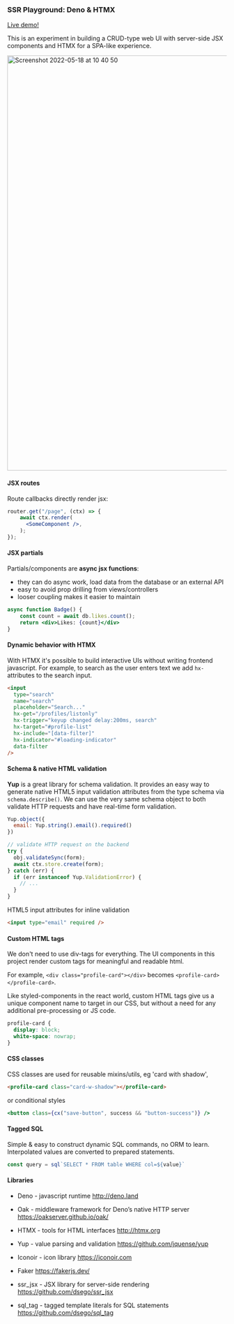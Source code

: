 ### SSR Playground: Deno & HTMX

[Live demo!](https://ssr-playground.deno.dev)

This is an experiment in building a CRUD-type web UI with server-side JSX components and HTMX for a SPA-like experience.

<img width="952" alt="Screenshot 2022-05-18 at 10 40 50" src="https://user-images.githubusercontent.com/578557/168996742-39096c2b-239c-4052-aa39-c86505457caa.png">

#### JSX routes

Route callbacks directly render jsx:

```jsx
router.get("/page", (ctx) => {
    await ctx.render(
      <SomeComponent />,
    );
});
```

#### JSX partials

Partials/components are **async jsx functions**:
- they can do async work, load data from the database or an external API
- easy to avoid prop drilling from views/controllers 
- looser coupling makes it easier to maintain

```jsx
async function Badge() {
    const count = await db.likes.count();
    return <div>Likes: {count}</div>
}
```

#### Dynamic behavior with HTMX

With HTMX it's possible to build interactive UIs without writing frontend javascript.
For example, to search as the user enters text we add `hx-` attributes to the search input.

```html
<input
  type="search"
  name="search"
  placeholder="Search..."
  hx-get="/profiles/listonly"
  hx-trigger="keyup changed delay:200ms, search"
  hx-target="#profile-list"
  hx-include="[data-filter]"
  hx-indicator="#loading-indicator"
  data-filter
/>
```

#### Schema & native HTML validation

**Yup** is a great library for schema validation. It provides an easy way to generate native HTML5 input validation attributes from the type schema via `schema.describe()`.
We can use the very same schema object to both validate HTTP requests and have real-time form validation.

```js
Yup.object({
  email: Yup.string().email().required()
})

// validate HTTP request on the backend
try {
  obj.validateSync(form);
  await ctx.store.create(form);
} catch (err) {
  if (err instanceof Yup.ValidationError) {
    // ...
  }
}
```

HTML5 input attributes for inline validation
```html
<input type="email" required />
```


#### Custom HTML tags

We don't need to use div-tags for everything. The UI components in this project render custom tags for meaningful and readable html.

For example, `<div class="profile-card"></div>` becomes `<profile-card></profile-card>`.

Like styled-components in the react world, custom HTML tags give us a unique component name to target in our CSS, but without a need for any additional pre-processing or JS code.

```css
profile-card {
  display: block;
  white-space: nowrap;
}
```


#### CSS classes

CSS classes are used for reusable mixins/utils, eg 'card with shadow',
```html
<profile-card class="card-w-shadow"></profile-card>
```

or conditional styles
```jsx
<button class={cx("save-button", success && "button-success")} />
```

#### Tagged SQL

Simple & easy to construct dynamic SQL commands, no ORM to learn. Interpolated values are converted to prepared statements.
```js
const query = sql`SELECT * FROM table WHERE col=${value}`
```


#### Libraries

* Deno - javascript runtime
http://deno.land

* Oak - middleware framework for Deno’s native HTTP server
https://oakserver.github.io/oak/

* HTMX - tools for HTML interfaces
http://htmx.org

* Yup - value parsing and validation
https://github.com/jquense/yup

* Iconoir - icon library
https://iconoir.com

* Faker
https://fakerjs.dev/

* ssr_jsx - JSX library for server-side rendering
https://github.com/dsego/ssr_jsx

* sql_tag - tagged template literals for SQL statements
https://github.com/dsego/sql_tag

